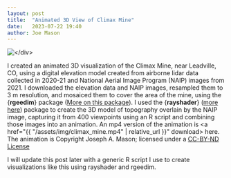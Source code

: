 ```yaml
---
layout: post
title:  "Animated 3D View of Climax Mine"
date:   2023-07-22 19:40
author: Joe Mason
---
```


<div class="col">
	<img src="{{ "/assets/img/Climax_Mine.jpg.jpg" | relative_url }}" class="img-responsive" alt="</div>
">
</div>

I created an animated 3D visualization of the Climax Mine, near Leadville, CO, using a digital elevation model created from airborne lidar data collected in 2020-21 and National Aerial Image Program (NAIP) images from 2021. I downloaded the elevation data and NAIP images, resampled them to 3 m resolution, and mosaiced them to cover the area of the mine, using the {**rgeedim**} package (<a href="https://github.com/brownag/rgeedim" target="_blank">More on this package</a>). I used the {**rayshader**} (<a href="https://www.rayshader.com/" target="_blank">more here</a>) package to create the 3D model of topography overlain by the NAIP image, capturing it from 400 viewpoints using an R script and combining those images into an animation. An mp4 version of the animation is <a href="{{ "/assets/img/climax_mine.mp4" | relative_url }}" download> here</a>. The animation is Copyright Joseph A. Mason; licensed under a <a href="https://creativecommons.org/licenses/by-nd/4.0/" target="_blank">CC-BY-ND License</a> 

I will update this post later with a generic R script I use to create visualizations like this using rayshader and rgeedim.
